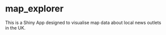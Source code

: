 # map_explorer
 This is a Shiny App designed to visualise map data about local news outlets in the UK.
